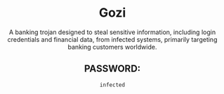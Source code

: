 <div align="center">

# Gozi

A banking trojan designed to steal sensitive information, including login credentials and financial data, from infected systems, primarily targeting banking customers worldwide.

## PASSWORD:

```
infected
```

</div>
